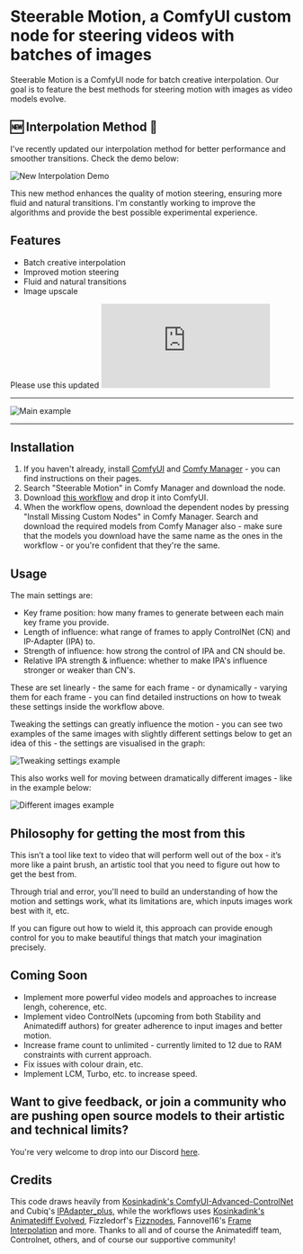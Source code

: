 # Steerable Motion, a ComfyUI custom node for steering videos with batches of images

Steerable Motion is a ComfyUI node for batch creative interpolation. Our goal is to feature the best methods for steering motion with images as video models evolve.

## 🆕 Interpolation Method 🌟
I've recently updated our interpolation method for better performance and smoother transitions. Check the demo below:

![New Interpolation Demo](https://github.com/Limbicnation/Steerable-Motion/blob/main/demo/NewInterpolationDemo.gif)

This new method enhances the quality of motion steering, ensuring more fluid and natural transitions. I'm constantly working to improve the algorithms and provide the best possible experimental experience.

## Features
* Batch creative interpolation
* Improved motion steering
* Fluid and natural transitions
* Image upscale

Please use this updated ![workflow](https://github.com/Limbicnation/ComfyUIWorkflowSuite/blob/main/workflows/BatchImageAnimate-V2-ImprovedInterpolation.json)

---

![Main example](https://github.com/peteromallet/ComfyUI-Creative-Interpolation/blob/main/demo/main_example.gif)

---

## Installation

1. If you haven't already, install [ComfyUI](https://github.com/comfyanonymous/ComfyUI) and [Comfy Manager](https://github.com/ltdrdata/ComfyUI-Manager) - you can find instructions on their pages.
2. Search "Steerable Motion" in Comfy Manager and download the node.
3. Download [this workflow](https://raw.githubusercontent.com/banodoco/steerable-motion/main/demo/creative_interpolation_example.json) and drop it into ComfyUI.
4. When the workflow opens, download the dependent nodes by pressing "Install Missing Custom Nodes" in Comfy Manager. Search and download the required models from Comfy Manager also - make sure that the models you download have the same name as the ones in the workflow - or you're confident that they're the same.

## Usage

The main settings are:

- Key frame position: how many frames to generate between each main key frame you provide.
- Length of influence: what range of frames to apply ControlNet (CN) and IP-Adapter (IPA) to.
- Strength of influence: how strong the control of IPA and CN should be.
- Relative IPA strength & influence: whether to make IPA's influence stronger or weaker than CN's.

These are set linearly - the same for each frame - or  dynamically - varying them for each frame - you can find detailed instructions on how to tweak these settings inside the workflow above.

Tweaking the settings can greatly influence the motion - you can see two examples of the same images with slightly different settings below to get an idea of this - the settings are visualised in the graph:

![Tweaking settings example](https://github.com/peteromallet/ComfyUI-Creative-Interpolation/blob/main/demo/tweaking_settings.gif)

This also works well for moving between dramatically different images - like in the example below:

![Different images example](https://github.com/peteromallet/ComfyUI-Creative-Interpolation/blob/main/demo/different_images.gif)

## Philosophy for getting the most from this

This isn’t a tool like text to video that will perform well out of the box - it’s more like a paint brush, an artistic tool that you need to figure out how to get the best from. 

Through trial and error, you'll need to build an understanding of how the motion and settings work, what its limitations are, which inputs images work best with it, etc.

If you can figure out how to wield it, this approach can provide enough control for you to make beautiful things that match your imagination precisely.

## Coming Soon

- Implement more powerful video models and approaches to increase lengh, coherence, etc.
- Implement video ControlNets (upcoming from both Stability and Animatediff authors) for greater adherence to input images and better motion.
- Increase frame count to unlimited - currently limited to 12 due to RAM constraints with current approach.
- Fix issues with colour drain, etc.
- Implement LCM, Turbo, etc. to increase speed.

## Want to give feedback, or join a community who are pushing open source models to their artistic and technical limits?

You're very welcome to drop into our Discord [here](https://discord.com/invite/8Wx9dFu5tP).

## Credits

This code draws heavily from [Kosinkadink's ComfyUI-Advanced-ControlNet](https://github.com/Kosinkadink/ComfyUI-Advanced-ControlNet) and Cubiq's [IPAdapter_plus](https://github.com/cubiq/ComfyUI_IPAdapter_plus), while the workflows uses [Kosinkadink's Animatediff Evolved](https://github.com/Kosinkadink/ComfyUI-AnimateDiff-Evolved), Fizzledorf's [Fizznodes](https://github.com/FizzleDorf/ComfyUI_FizzNodes), Fannovel16's [Frame Interpolation](https://github.com/Fannovel16/ComfyUI-Frame-Interpolation) and more. Thanks to all and of course the Animatediff team, Controlnet, others, and of course our supportive community!
